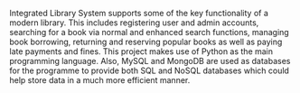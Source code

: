 Integrated Library System supports some of the key functionality of a modern library. This includes registering user and admin accounts, searching for a book via normal and enhanced search functions, managing book borrowing, returning and reserving popular books as well as paying late payments and fines.  This project makes use of Python as the main programming language. Also, MySQL and MongoDB are used as databases for the programme to provide both SQL and NoSQL databases which could help store data in a much more efficient manner.
